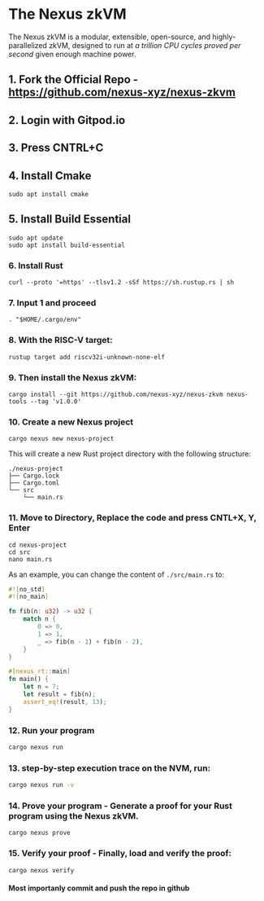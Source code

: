 # The Nexus zkVM

The Nexus zkVM is a modular, extensible, open-source, and highly-parallelized zkVM, designed to run at *a trillion CPU cycles proved per second* given enough machine power.

## 1. Fork the Official Repo - https://github.com/nexus-xyz/nexus-zkvm 
## 2. Login with Gitpod.io

## 3. Press CNTRL+C

## 4. Install Cmake

```
sudo apt install cmake
```
## 5. Install Build Essential 
```
sudo apt update
sudo apt install build-essential
```


### 6. Install Rust

```
curl --proto '=https' --tlsv1.2 -sSf https://sh.rustup.rs | sh

```
### 7. Input 1 and proceed 

```
. "$HOME/.cargo/env"
```

### 8. With the RISC-V target:

```shell
rustup target add riscv32i-unknown-none-elf
```

### 9. Then install the Nexus zkVM:

```shell
cargo install --git https://github.com/nexus-xyz/nexus-zkvm nexus-tools --tag 'v1.0.0'
```

### 10. Create a new Nexus project

```shell
cargo nexus new nexus-project
```

This will create a new Rust project directory with the following structure:

```shell
./nexus-project
├── Cargo.lock
├── Cargo.toml
└── src
    └── main.rs
```

### 11. Move to Directory, Replace the code and press CNTL+X, Y, Enter

```
cd nexus-project
cd src
nano main.rs
```
As an example, you can change the content of `./src/main.rs` to:

```rust
#![no_std]
#![no_main]

fn fib(n: u32) -> u32 {
    match n {
        0 => 0,
        1 => 1,
        _ => fib(n - 1) + fib(n - 2),
    }
}

#[nexus_rt::main]
fn main() {
    let n = 7;
    let result = fib(n);
    assert_eq!(result, 13);
}
```


### 12. Run your program

```bash
cargo nexus run
```

### 13. step-by-step execution trace on the NVM, run:

```bash
cargo nexus run -v
```

### 14. Prove your program - Generate a proof for your Rust program using the Nexus zkVM.

```shell
cargo nexus prove
```

### 15. Verify your proof - Finally, load and verify the proof:

```shell
cargo nexus verify
```


#### Most importanly  commit and push the repo in github 

